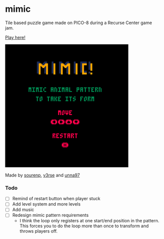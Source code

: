 # mimic
Tile based puzzle game made on PICO-8 during a Recurse Center game jam.

[Play here!](https://www.lexaloffle.com/bbs/?tid=37345)

![demo4](images/demo4.gif)

Made by [sourenp](https://github.com/sourenp), [v3rse](https://github.com/v3rse) and [unna97](https://github.com/unna97)

### Todo

- [ ] Remind of restart button when player stuck
- [ ] Add level system and more levels
- [ ] Add music
- [ ] Redesign mimic pattern requirements
  - I think the loop only registers at one start/end position in the pattern. This forces you to do the loop more than once to transform and throws players off.
